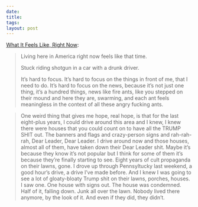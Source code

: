 ```yaml
---
date: 
title: 
tags: 
layout: post
---
```


[What It Feels Like, Right Now](https://terribleminds.com/ramble/2025/04/09/what-it-feels-like-right-now/):

> Living here in America right now feels like that time.
> 
> Stuck riding shotgun in a car with a drunk driver.
>
> It’s hard to focus. It’s hard to focus on the things in front of me, that I need to do. It’s hard to focus on the news, because it’s not just one thing, it’s a hundred things, news like fire ants, like you stepped on their mound and here they are, swarming, and each ant feels meaningless in the context of all these angry fucking ants.

> One weird thing that gives me hope, real hope, is that for the last eight-plus years, I could drive around this area and I knew, I knew there were houses that you could count on to have all the TRUMP SHIT out. The banners and flags and crazy-person signs and rah-rah-rah, Dear Leader, Dear Leader. I drive around now and those houses, almost all of them, have taken down their Dear Leader shit. Maybe it’s because they know it’s not popular but I think for some of them it’s because they’re finally starting to see. Eight years of cult propaganda on their lawns, gone. I drove up through Pennsyltucky last weekend, a good hour’s drive, a drive I’ve made before. And I knew I was going to see a lot of gloaty-bloaty Trump shit on their lawns, porches, houses. I saw one. One house with signs out. The house was condemned. Half of it, falling down. Junk all over the lawn. Nobody lived there anymore, by the look of it. And even if they did, they didn’t.